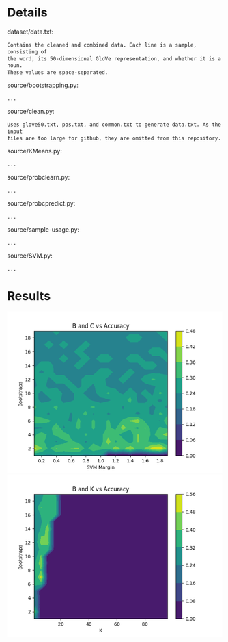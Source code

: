 # Details
dataset/data.txt:

    Contains the cleaned and combined data. Each line is a sample, consisting of
    the word, its 50-dimensional GloVe representation, and whether it is a noun.
    These values are space-separated.

source/bootstrapping.py:

    ...

source/clean.py:

    Uses glove50.txt, pos.txt, and common.txt to generate data.txt. As the input
    files are too large for github, they are omitted from this repository.

source/KMeans.py:

    ...

source/probclearn.py:

    ...

source/probcpredict.py:

    ...

source/sample-usage.py:

    ...

source/SVM.py:

    ...
# Results
![](results/svm.png)
![](results/kmeans.png)
